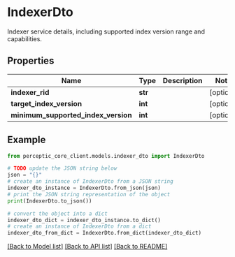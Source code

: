 # IndexerDto

Indexer service details, including supported index version range and capabilities.

## Properties

Name | Type | Description | Notes
------------ | ------------- | ------------- | -------------
**indexer_rid** | **str** |  | [optional] 
**target_index_version** | **int** |  | [optional] 
**minimum_supported_index_version** | **int** |  | [optional] 

## Example

```python
from perceptic_core_client.models.indexer_dto import IndexerDto

# TODO update the JSON string below
json = "{}"
# create an instance of IndexerDto from a JSON string
indexer_dto_instance = IndexerDto.from_json(json)
# print the JSON string representation of the object
print(IndexerDto.to_json())

# convert the object into a dict
indexer_dto_dict = indexer_dto_instance.to_dict()
# create an instance of IndexerDto from a dict
indexer_dto_from_dict = IndexerDto.from_dict(indexer_dto_dict)
```
[[Back to Model list]](../README.md#documentation-for-models) [[Back to API list]](../README.md#documentation-for-api-endpoints) [[Back to README]](../README.md)


